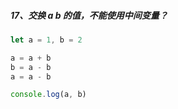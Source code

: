 ##### 17、交换 a b 的值，不能使用中间变量？
```js
let a = 1, b = 2

a = a + b
b = a - b
a = a - b

console.log(a, b)
```